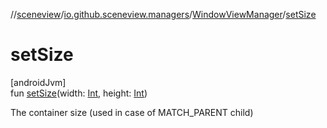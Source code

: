 //[sceneview](../../../index.md)/[io.github.sceneview.managers](../index.md)/[WindowViewManager](index.md)/[setSize](set-size.md)

# setSize

[androidJvm]\
fun [setSize](set-size.md)(width: [Int](https://kotlinlang.org/api/latest/jvm/stdlib/kotlin/-int/index.html), height: [Int](https://kotlinlang.org/api/latest/jvm/stdlib/kotlin/-int/index.html))

The container size (used in case of MATCH_PARENT child)
